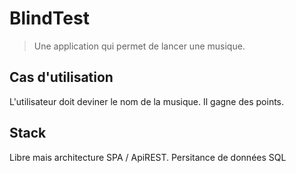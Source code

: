# BlindTest

> Une application qui permet de lancer une musique.

## Cas d'utilisation

L'utilisateur doit deviner le nom de la musique.
Il gagne des points.

## Stack

Libre mais architecture SPA / ApiREST.
Persitance de données SQL
